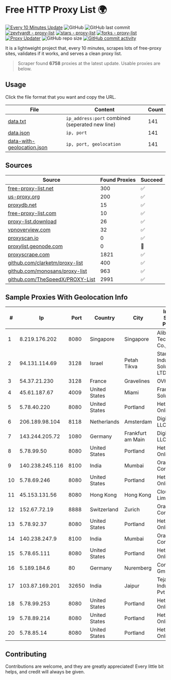 
# Free HTTP Proxy List 🌍

[![Every 10 Minutes Update](https://github.com/mertguvencli/http-proxy-list/actions/workflows/main.yml/badge.svg?branch=main)](https://github.com/mertguvencli/http-proxy-list/actions/workflows/main.yml)
![GitHub](https://img.shields.io/github/license/mertguvencli/http-proxy-list)
![GitHub last commit](https://img.shields.io/github/last-commit/mertguvencli/http-proxy-list)
[![zevtyardt - proxy-list](https://img.shields.io/static/v1?label=zevtyardt&message=proxy-list&color=blue&logo=github)](https://github.com/zevtyardt/proxy-list "Go to GitHub repo")
[![stars - proxy-list](https://img.shields.io/github/stars/zevtyardt/proxy-list?style=social)](https://github.com/zevtyardt/proxy-list)
[![forks - proxy-list](https://img.shields.io/github/forks/zevtyardt/proxy-list?style=social)](https://github.com/zevtyardt/proxy-list)
[![Proxy Updater](https://github.com/zevtyardt/proxy-list/workflows/Proxy%20Updater/badge.svg)](https://github.com/zevtyardt/proxy-list/actions?query=workflow:"Proxy+Updater")
![GitHub repo size](https://img.shields.io/github/repo-size/zevtyardt/proxy-list)
[![GitHub commit activity](https://img.shields.io/github/commit-activity/m/zevtyardt/proxy-list?logo=commits)](https://github.com/zevtyardt/proxy-list/commits/main)

It is a lightweight project that, every 10 minutes, scrapes lots of free-proxy sites, validates if it works, and serves a clean proxy list.

> Scraper found **6758** proxies at the latest update. Usable proxies are below.

## Usage

Click the file format that you want and copy the URL.

|File|Content|Count|
|----|-------|-----|
|[data.txt](https://raw.githubusercontent.com/mertguvencli/http-proxy-list/main/proxy-list/data.txt)|`ip_address:port` combined (seperated new line)|141|
|[data.json](https://raw.githubusercontent.com/mertguvencli/http-proxy-list/main/proxy-list/data.json)|`ip, port`|141|
|[data-with-geolocation.json](https://raw.githubusercontent.com/mertguvencli/http-proxy-list/main/proxy-list/data-with-geolocation.json)|`ip, port, geolocation`|141|

## Sources

|Source|Found Proxies|Succeed|
|------|-------------|-------|
|[free-proxy-list.net](https://free-proxy-list.net)|300|✅|
|[us-proxy.org](https://www.us-proxy.org)|200|✅|
|[proxydb.net](http://proxydb.net)|15|✅|
|[free-proxy-list.com](https://free-proxy-list.com/?page=&port=&type%5B%5D=http&type%5B%5D=https&up_time=0&search=Search)|10|✅|
|[proxy-list.download](https://www.proxy-list.download/HTTP)|26|✅|
|[vpnoverview.com](https://vpnoverview.com/privacy/anonymous-browsing/free-proxy-servers)|32|✅|
|[proxyscan.io](https://www.proxyscan.io)|0|✅|
|[proxylist.geonode.com](https://proxylist.geonode.com/api/proxy-list?limit=300&page=1&sort_by=lastChecked&sort_type=desc&protocols=http,https)|0|🚫|
|[proxyscrape.com](https://api.proxyscrape.com/v2/?request=displayproxies&protocol=http&timeout=10000&country=all&ssl=all&anonymity=all)|1821|✅|
|[github.com/clarketm/proxy-list](https://raw.githubusercontent.com/clarketm/proxy-list/master/proxy-list-raw.txt)|400|✅|
|[github.com/monosans/proxy-list](https://raw.githubusercontent.com/monosans/proxy-list/main/proxies/http.txt)|963|✅|
|[github.com/TheSpeedX/PROXY-List](https://raw.githubusercontent.com/TheSpeedX/PROXY-List/master/http.txt)|2991|✅|


## Sample Proxies With Geolocation Info

|#|Ip|Port|Country|City|Internet Service Provider|
|-|--|----|-------|----|-------------------------|
|1|8.219.176.202|8080|Singapore|Singapore|Alibaba (US) Technology Co., Ltd.|
|2|94.131.114.69|3128|Israel|Petah Tikva|Stark Industries Solutions LTD|
|3|54.37.21.230|3128|France|Gravelines|OVH SAS|
|4|45.61.187.67|4009|United States|Miami|FranTech Solutions|
|5|5.78.40.220|8080|United States|Portland|Hetzner Online GmbH|
|6|206.189.98.104|8118|Netherlands|Amsterdam|DigitalOcean, LLC|
|7|143.244.205.72|1080|Germany|Frankfurt am Main|DigitalOcean, LLC|
|8|5.78.99.50|8080|United States|Portland|Hetzner Online GmbH|
|9|140.238.245.116|8100|India|Mumbai|Oracle Corporation|
|10|5.78.69.246|8080|United States|Portland|Hetzner Online GmbH|
|11|45.153.131.56|8080|Hong Kong|Hong Kong|Cloudie Limited|
|12|152.67.72.19|8888|Switzerland|Zurich|Oracle Corporation|
|13|5.78.92.37|8080|United States|Portland|Hetzner Online GmbH|
|14|140.238.247.9|8100|India|Mumbai|Oracle Corporation|
|15|5.78.65.111|8080|United States|Portland|Hetzner Online GmbH|
|16|5.189.184.6|80|Germany|Nuremberg|Contabo GmbH|
|17|103.87.169.201|32650|India|Jaipur|Tejays Industries Pvt Ltd|
|18|5.78.99.253|8080|United States|Portland|Hetzner Online GmbH|
|19|5.78.89.214|8080|United States|Portland|Hetzner Online GmbH|
|20|5.78.85.14|8080|United States|Portland|Hetzner Online GmbH|



## Contributing

Contributions are welcome, and they are greatly appreciated! Every
little bit helps, and credit will always be given.


